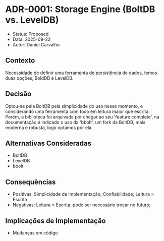 # ADR-0001: Storage Engine (BoltDB vs. LevelDB)

- Status: Proposed
- Data: 2025-09-22
- Autor: Daniel Carvalho

## Contexto

Necessidade de definir uma ferramenta de persistência de dados, temos duas opções, BoldDB e LevelDB.


## Decisão

Optou-se pela BoltDB pela simplicidade do uso nesse momento, e considerando uma ferramenta com foco em leitura maior que escrita. Porém, a biblioteca foi arquivada por chegar ao seu 'feature complete', na documentação é indicado  o uso da 'bbolt', um fork da BoltDB, mais moderna e robusta, logo optamos por ela.

## Alternativas Consideradas

- BoltDB
- LevelDB
- bbolt

## Consequências

- Positivas: Simplicidade de implementação; Confiabilidade; Leitura > Escrita 
- Negativas: Leitura > Escrita; pode ser necessário trocar no futuro;


## Implicações de Implementação

- Mudanças em código
